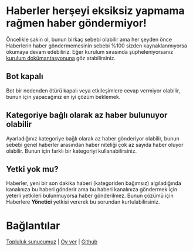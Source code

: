 # Haberler herşeyi eksiksiz yapmama rağmen haber göndermiyor!

Öncelikle sakin ol, bunun birkaç sebebi olabilir ama her şeyden önce Haberlerin haber göndermemesinin sebebi %100 sizden kaynaklanmıyorsa okumaya devam edebiliriz. Eğer kurulum sırasında şüpheleniyorsanız [kurulum dokümantasyonuna](./Setup.md) göz atabilirsiniz.

## Bot kapalı

Bot bir nedenden ötürü kapalı veya etkileşimlere cevap vermiyor olabilir, bunun için yapacağınız en iyi çözüm beklemek.

## Kategoriye bağlı olarak az haber bulunuyor olabilir

Ayarladığınız kategoriye bağlı olarak az haber gönderiyor olabilir, bunun sebebi genel haberler arasından haber niteliği çok az sayıda haber oluyor olabilir. Bunun için farklı bir kategoriyi kullanabilirsiniz.

## Yetki yok mu?

Haberler, yeni bir son dakika haberi (kategoriden bağımsız) algıladığında kanalınıza bu haberi gönderir ama bu haberi kanalınıza göndermek için yeterli yetkileri bulunmuyorsa haber gönderilmez. Bunun çözümü için Haberlere **Yönetici** yetkisi vererek bu sorundan kurtulabilirsiniz.

# Bağlantılar

[Topluluk sunucumuz](https://discord.gg/r3AdKRY9Ha) | [Oy ver](https://bit.ly/oyver) | [Github](https://github.com/haberlerbot)